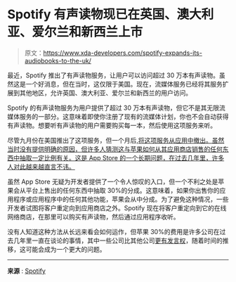 # Spotify 有声读物现已在英国、澳大利亚、爱尔兰和新西兰上市

> 原文：<https://www.xda-developers.com/spotify-expands-its-audiobooks-to-the-uk/>

最近，Spotify 推出了有声读物服务，让用户可以访问超过 30 万本有声读物。虽然这是一个好消息，但在当时，这仅限于美国。现在，流媒体服务已经将其服务扩展到其他地区，允许英国、澳大利亚、爱尔兰和新西兰的用户访问。

Spotify 的有声读物服务为用户提供了超过 30 万本有声读物，但它不是其无限流媒体服务的一部分。这意味着即使你注册了现有的流媒体计划，你也不会自动获得有声读物。想要听有声读物的用户需要购买每一本，然后使用这项服务来听。

尽管九月份在美国推出了这项服务，但一个月后,[将这项服务从应用中撤出。虽然当时没有提供明确的原因，但许多人猜测这与苹果如何从其应用商店销售的任何东西中抽取一定比例有关。这是 App Store 的一个长期问题，在过去几年里，许多人对此越来越直言不讳。](https://www.xda-developers.com/spotify-audiobooks-us-launch/)

虽然 App Store 无疑为开发者提供了一个令人惊叹的入口，但一个不利之处是苹果会从平台上售出的任何东西中抽取 30%的分成。这意味着，如果你出售你的应用程序或应用程序中的任何其他功能，苹果会从中分成。为了避免这种情况，一些开发者试图将客户重定向到应用商店之外。Spotify 现在将客户重定向到它的在线网络商店，在那里可以购买有声读物，然后通过应用程序收听。

没有人知道这种方法从长远来看会如何运作，但苹果 30%的费用是许多公司在过去几年里一直在谈论的事情，其中一些公司比其他公司[更有发言权](https://www.xda-developers.com/apple-loses-epic-games-lawsuit/)，随着时间的推移，这可能会成为一个更大的问题。

* * *

**来源** : [Spotify](https://newsroom.spotify.com/2022-09-20/with-audiobooks-launching-in-the-u-s-today-spotify-is-the-home-for-all-the-audio-you-love/)